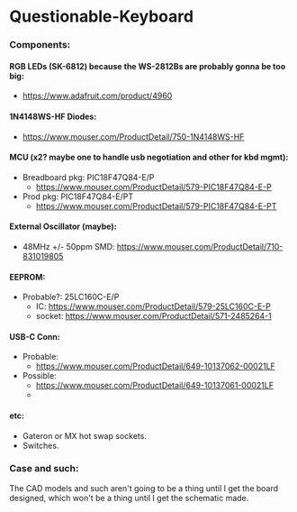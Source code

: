 # Questionable-Keyboard

### Components:

#### RGB LEDs (SK-6812) because the WS-2812Bs are probably gonna be too big:
+ https://www.adafruit.com/product/4960

#### 1N4148WS-HF Diodes:
+ https://www.mouser.com/ProductDetail/750-1N4148WS-HF

#### MCU (x2? maybe one to handle usb negotiation and other for kbd mgmt):
+ Breadboard pkg:  PIC18F47Q84-E/P
    + https://www.mouser.com/ProductDetail/579-PIC18F47Q84-E-P
+ Prod pkg:  PIC18F47Q84-E/PT
    + https://www.mouser.com/ProductDetail/579-PIC18F47Q84-E-PT

#### External Oscillator (maybe):
+ 48MHz +/- 50ppm SMD: https://www.mouser.com/ProductDetail/710-831019805

#### EEPROM:
+ Probable?: 25LC160C-E/P
    + IC: https://www.mouser.com/ProductDetail/579-25LC160C-E-P
    + socket: https://www.mouser.com/ProductDetail/571-2485264-1
    
#### USB-C Conn:
+ Probable:
    + https://www.mouser.com/ProductDetail/649-10137062-00021LF
+ Possible:
    + https://www.mouser.com/ProductDetail/649-10137061-00021LF
    + 
#### etc:

+ Gateron or MX hot swap sockets.
+ Switches.

### Case and such:

The CAD models and such aren't going to be a thing until I get the board designed, which won't be a thing until I get the schematic made.
